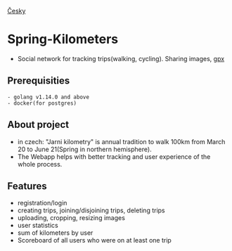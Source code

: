 [Česky](https://github.com/ondrejholik/springkilometers/blob/master/PRECTIME.md)

# Spring-Kilometers
- Social network for tracking trips(walking, cycling). Sharing images, [gpx](https://en.wikipedia.org/wiki/GPS_Exchange_Format)

## Prerequisities
    - golang v1.14.0 and above
    - docker(for postgres)


## About project
- in czech: "Jarni kilometry" is annual tradition to walk 100km from March 20 to June 21(Spring in northern hemisphere).
- The Webapp helps with better tracking and user experience of the whole process.


## Features
 - registration/login
 - creating trips, joining/disjoining trips, deleting trips
 - uploading, cropping, resizing images
 - user statistics
 - sum of kilometers by user
 - Scoreboard of all users who were on at least one trip
